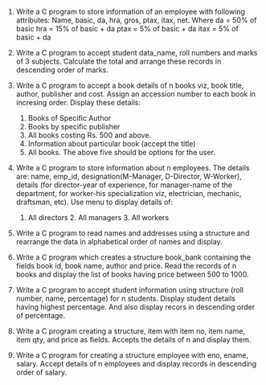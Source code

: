 1. Write a C program to store information of an employee with following attributes:
    Name, basic, da, hra, gros, ptax, itax, net.
    Where   da = 50% of basic
            hra = 15% of basic + da
            ptax = 5% of basic + da
            itax = 5% of basic + da

2. Write a C program to accept student data_name, roll numbers and marks of 3 subjects. 
   Calculate the total and arrange these records in descending order of marks.

3. Write a C program to accept a book details of n books viz, book title, author, publisher and cost. 
   Assign an accession number to each book in incresing order. Display these details:
    1. Books of Specific Author
    2. Books by specific publisher
    3. All books costing Rs. 500 and above.
    4. Information about particular book (accept the title)
    5. All books.
   The above five should be options for the user.

4. Write a C program to store information about n employees. The details are:
    name, emp_id, designation(M-Manager, D-Director, W-Worker), details (for director-year of experience, for manager-name of the department, 
    for worker-his specialization viz, electrician, mechanic, draftsman, etc).
    Use menu to display details of:
    1. All directors    2. All managers     3. All workers

5. Write a C program to read names and addresses using a structure and rearrange the data in alphabetical order of names and display.

6. Write a C program which creates a structure book_bank containing the fields book id, book name, author and price. 
   Read the records of n books and display the list of books having price between 500 to 1000.

7. Write a C program to accept student information using structure (roll number, name, percentage) for n students. 
   Display student details having highest percentage. And also display recors in descending order of percentage.

8. Write a C program creating a structure, item with item no, item name, item qty, and price as fields. Accepts the details of n and display them.

9. Write a C program for creating a structure employee with eno, ename, salary. Accept details of n employees and display records in descending order of salary.